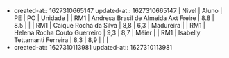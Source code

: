 -
  created-at:: 1627310665147
  updated-at:: 1627310665147
  | Nivel | Aluno | PE | PO | Unidade |
  | RM1 | Andresa Brasil de Almeida Axt Freire | 8.8 | 8.5 | |
  | RM1 | Caíque Rocha da Silva | 8,8 | 6,3 | Madureira |
  | RM1 | Helena Rocha Couto Guerreiro | 9,3 | 8,7 | Méier |
  | RM1 | Isabelly Tettamanti Ferreira | 8,3 | 8,9 | |
  |
-
  created-at:: 1627310113981
  updated-at:: 1627310113981